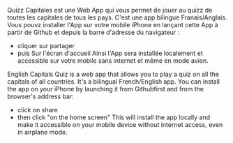 Quizz Capitales est une Web App qui vous permet de jouer au quizz de toutes les capitales de tous les pays.
C'est une app bilingue Franais/Anglais.
Vous pouvz installer l'App sur votre mobile iPhone en lançant cette App à partir de Github 
et depuis la barre d'adresse du navigateur :
- cliquer sur partager
- puis Sur l'écran d'accueil
Ainsi l'App sera installée localement et accessible sur votre mobile sans internet et même en mode avion.

English
Capitals Quiz is a web app that allows you to play a quiz on all the capitals of all countries.
It's a bilingual French/English app.
You can install the app on your iPhone by launching it from Githubfirst
and from the browser's address bar:
- click on share
- then click "on the home screen"
This will install the app locally and make it accessible on your mobile device without internet access, even in airplane mode.
